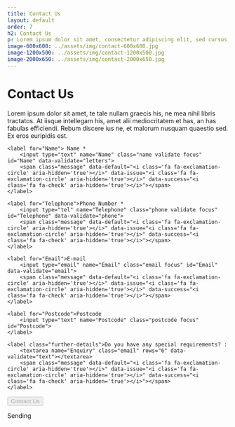 ```yaml
---
title: Contact Us
layout: default
order: 7
h2: Contact Us
p: Lorem ipsum dolor sit amet, consectetur adipiscing elit, sed cursus nunc quis vehicula tempor.
image-600x600: ../assets/img/contact-600x600.jpg
image-1200x500: ../assets/img/contact-1200x500.jpg
image-2000x650: ../assets/img/contact-2000x650.jpg
---
```


<h1>Contact Us</h1>
<p>Lorem ipsum dolor sit amet, te tale nullam graecis his, ne mea nihil libris tractatos. At iisque intellegam his, amet alii mediocritatem et has, an has fabulas efficiendi. Rebum discere ius ne, et malorum nusquam quaestio sed. Ex eros euripidis est.</p>

                    
<form class="contact-form" name="Contact_Form" method="post" action="#" enctype="multipart/form-data">

	<label for="Name"> Name *
		<input type="text" name="Name" class="name validate focus" id="Name" data-validate="letters">
		<span class="message" data-default="<i class='fa fa-exclamation-circle' aria-hidden='true'></i>" data-issue="<i class='fa fa-exclamation-circle' aria-hidden='true'></i>" data-success="<i class='fa fa-check' aria-hidden='true'></i>"></span>
	</label>

	<label for="Telephone">Phone Number *
		<input type="tel" name="Telephone" class="phone validate focus" id="Telephone" data-validate="phone">
		<span class="message" data-default="<i class='fa fa-exclamation-circle' aria-hidden='true'></i>" data-issue="<i class='fa fa-exclamation-circle' aria-hidden='true'></i>" data-success="<i class='fa fa-check' aria-hidden='true'></i>"></span>
	</label>

	<label for="Email">E-mail
		<input type="email" name="Email" class="email focus" id="Email" data-validate="email">
		<span class="message" data-default="<i class='fa fa-exclamation-circle' aria-hidden='true'></i>" data-issue="<i class='fa fa-exclamation-circle' aria-hidden='true'></i>" data-success="<i class='fa fa-check' aria-hidden='true'></i>"></span>
	</label>

	<label for="Postcode">Postcode
		<input type="text" name="Postcode" class="postcode focus" id="Postcode">
	</label>

	<label class="further-details">Do you have any special requirements? :
		<textarea name="Enquiry" class="email" rows="6" data-validate="text"></textarea>
		<span class="message" data-default="<i class='fa fa-exclamation-circle' aria-hidden='true'></i>" data-issue="<i class='fa fa-exclamation-circle' aria-hidden='true'></i>" data-success="<i class='fa fa-check' aria-hidden='true'></i>"></span>
	</label>

  <input name="submit_contact_form" class="submit" type="submit" value="Contact Us" disabled="disabled">

  <!-- Loading spinner. Add class of "white" to .loading element to make it white -->
  <p class="loading wrapper">Sending <span class="loader"></span></p>
</form>